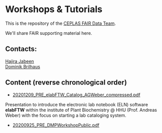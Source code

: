 # Workshops & Tutorials

This is the repository of the [CEPLAS FAIR Data Team](https://www.ceplas.eu/en/research/data-science-and-data-management/). 

We'll share FAIR supporting material here.  

## Contacts: 

[Hajira Jabeen](mailto:hajira.jabeen@uni-koeln.de)  
[Dominik Brilhaus](mailto:dominik.brilhaus@hhu.de)


## Content (reverse chronological order)

- [20201209_PRE_elabFTW_Catalog_AGWeber_compressed.pdf](./20201209_PRE_elabFTW_Catalog_AGWeber_compressed.pdf)

Presentation to introduce the electronic lab notebook (ELN) software **elabFTW** within the
institute of Plant Biochemistry @ HHU (Prof. Andreas Weber) with the focus on starting a lab cataloging system. 

- [20200925_PRE_DMPWorkshopPublic.pdf](./20200925_PRE_DMPWorkshopPublic.pdf)



